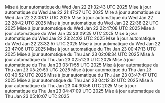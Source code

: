 Mise à jour automatique du Wed Jan 22 21:32:43 UTC 2025
Mise à jour automatique du Wed Jan 22 21:47:27 UTC 2025
Mise à jour automatique du Wed Jan 22 22:09:17 UTC 2025
Mise à jour automatique du Wed Jan 22 22:28:42 UTC 2025
Mise à jour automatique du Wed Jan 22 22:38:22 UTC 2025
Mise à jour automatique du Wed Jan 22 22:47:08 UTC 2025
Mise à jour automatique du Wed Jan 22 23:09:25 UTC 2025
Mise à jour automatique du Wed Jan 22 23:24:02 UTC 2025
Mise à jour automatique du Wed Jan 22 23:32:57 UTC 2025
Mise à jour automatique du Wed Jan 22 23:47:06 UTC 2025
Mise à jour automatique du Thu Jan 23 00:47:13 UTC 2025
Mise à jour automatique du Thu Jan 23 02:08:34 UTC 2025
Mise à jour automatique du Thu Jan 23 02:51:23 UTC 2025
Mise à jour automatique du Thu Jan 23 03:11:55 UTC 2025
Mise à jour automatique du Thu Jan 23 03:29:53 UTC 2025
Mise à jour automatique du Thu Jan 23 03:40:52 UTC 2025
Mise à jour automatique du Thu Jan 23 03:47:47 UTC 2025
Mise à jour automatique du Thu Jan 23 04:12:32 UTC 2025
Mise à jour automatique du Thu Jan 23 04:30:56 UTC 2025
Mise à jour automatique du Thu Jan 23 04:47:09 UTC 2025
Mise à jour automatique du Thu Jan 23 05:10:07 UTC 2025
